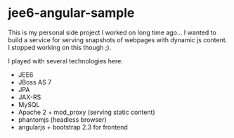 jee6-angular-sample
===================

This is my personal side project I worked on long time ago... I wanted to build a service for serving snapshots of webpages with dynamic js content. I stopped working on this though ;).

I played with several technologies here:
- JEE6
- JBoss AS 7
- JPA
- JAX-RS
- MySQL
- Apache 2 + mod\_proxy (serving static content)
- phantomjs (headless browser)
- angularjs + bootstrap 2.3 for frontend

